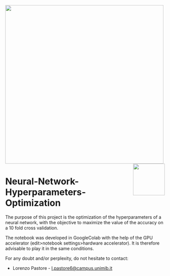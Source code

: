 <p float="left">
 <img src="https://github.com/LorenzoPastore/FoCS_2019-20/blob/master/images/DS%20Logo.png" width = "500"/>
 <img src="https://github.com/LorenzoPastore/FoCS_2019-20/blob/master/images/Bicocca%20Logo.png" width = "100" align="right"/>
</p>

# Neural-Network-Hyperparameters-Optimization
The purpose of this project is the optimization of the hyperparameters of a neural network, with the objective to maximize the value of the accuracy on a 10 fold cross validation.


The notebook was developed in GoogleColab with the help of the GPU accelerator (edit>notebook settings>hardware accelerator). It is therefore advisable to play it in the same conditions.


For any doubt and/or perplexity, do not hesitate to contact:
- Lorenzo Pastore - l.pastore6@campus.unimib.it
